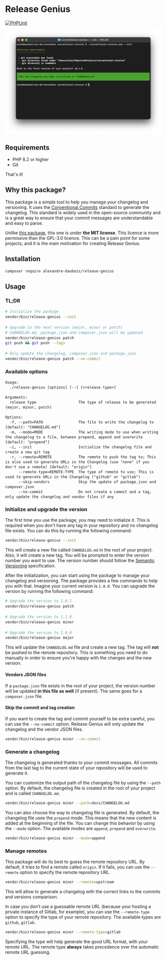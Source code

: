 Release Genius
==============

[![PHPUnit](https://github.com/alexandre-daubois/release-genius/actions/workflows/php.yaml/badge.svg)](https://github.com/alexandre-daubois/release-genius/actions/workflows/php.yaml)

![Conventional version screenshot](asset/conv-vers.png)

## Requirements

- PHP 8.2 or higher
- Git

That's it!

## Why this package?

This package is a simple tool to help you manage your changelog and versioning.
It uses the [Conventional Commits](https://www.conventionalcommits.org/) standard
to generate the changelog. This standard is widely used in the open-source
community and is a great way to ensure that your commit messages are
understandable and easy to parse.

Unlike [this package](https://github.com/marcocesarato/php-conventional-changelog), this one is under **the MIT license**. This licence is more permissive than the GPL-3.0 licence. This can be a pain point for some projects, and it is the main motivation for creating Release Genius.

## Installation

```bash
composer require alexandre-daubois/release-genius
```

## Usage

### TL;DR

```bash
# Initialize the package
vendor/bin/release-genius --init

# Upgrade to the next version (major, minor or patch)
# CHANGELOG.md, package.json and composer.json will be updated
vendor/bin/release-genius patch
git push && git push --tags

# Only update the changelog, composer.json and package.json
vendor/bin/release-genius patch --no-commit
```

### Available options

```
Usage:
  ./release-genius [options] [--] [<release type>]

Arguments:
  release type                   The type of release to be generated (major, minor, patch)

Options:
  -f, --path=PATH                The file to write the changelog to [default: "CHANGELOG.md"]
  -m, --mode=MODE                The writing mode to use when writing the changelog to a file, between prepend, append and overwrite [default: "prepend"]
  -i, --init                     Initialize the changelog file and create a new git tag
  -r, --remote=REMOTE            The remote to push the tag to; This is also used to generate URLs in the Changelog (use "none" if you don't use a remote) [default: "origin"]
      --remote-type=REMOTE-TYPE  The type of remote to use; This is used to generate URLs in the Changelog ("github" or "gitlab")
      --skip-vendors             Skip the update of package.json and composer.json
      --no-commit                Do not create a commit and a tag, only update the changelog and vendor files if any
```

### Initialize and upgrade the version

The first time you use the package, you may need to initialize it. This is
required when you don't have any tag in your repository and no changelog file
exists. You can do this by running the following command:

```bash
vendor/bin/release-genius --init
```

This will create a new file called `CHANGELOG.md` in the root of your project.
Also, it will create a new tag. You will be prompted to enter the version number
you want to use. The version number should follow the [Semantic Versioning](https://semver.org/)
specification.

After the initialization, you can start using the package to manage your
changelog and versioning. The package provides a few commands to help you with
that. Imagine your current version is `1.0.0`. You can upgrade the version by
running the following command:

```bash
# Upgrade the version to 1.0.1
vendor/bin/release-genius patch

# Upgrade the version to 1.1.0
vendor/bin/release-genius minor

# Upgrade the version to 2.0.0
vendor/bin/release-genius major
```

This will update the `CHANGELOG.md` file and create a new tag. The tag will **not**
be  pushed to the remote repository. This is something you need to do manually in order
to ensure you're happy with the changes and the new version.

#### Vendors JSON files

If a `package.json` file exists in the root of your project, the version number
will be updated **in this file as well** (if present). The same goes for a `composer.json`
file.

#### Skip the commit and tag creation

If you want to create the tag and commit yourself to be extra careful, you can use the `--no-commit` option. Release Genius will only update the changelog and the vendor JSON files.

```bash
vendor/bin/release-genius minor --no-commit
```

### Generate a changelog

The changelog is generated thanks to your commit messages. All commits from
the last tag to the current state of your repository will be used to generate
it.

You can customize the output path of the changelog file by using the `--path`
option. By default, the changelog file is created in the root of your project
and is called `CHANGELOG.md`.

```bash
vendor/bin/release-genius minor --path=docs/CHANGELOG.md
```

You can also choose the way to changelog file is generated. By default, the
changelog file uses the `prepend` mode. This means that the new content is
added at the beginning of the file. You can change this behavior by using the
`--mode` option. The available modes are `append`, `prepend` and `overwrite`.

```bash
vendor/bin/release-genius minor --mode=append
```

### Manage remotes

This package will do its best to guess the remote repository URL. By default, it tries to find
a remote called `origin`.
If it fails, you
can use the `--remote` option to specify the remote repository URL.

```bash
vendor/bin/release-genius minor --remote=upstream
```

This will allow to generate a changelog with the correct links to the commits and versions comparison.

In case you don't use a guessable remote URL (because your hosting a private instance of Gitlab, for example), you can use the `--remote-type` option to specify the type of your remote repository. The available types are `github`, `gitlab`.

```bash
vendor/bin/release-genius minor --remote-type=gitlab
```

Specifying the type will help generate the good URL format, with your remote URL. The remote type **always** takes precedence over the automatic remote URL guessing.
